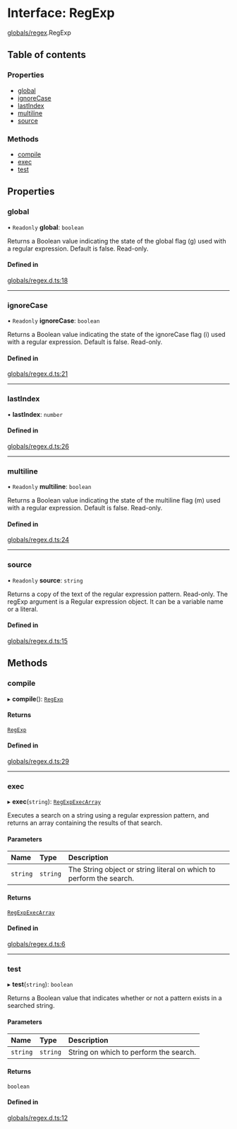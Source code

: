 # Interface: RegExp

[globals/regex](../modules/globals_regex.md).RegExp

## Table of contents

### Properties

- [global](globals_regex.RegExp.md#global)
- [ignoreCase](globals_regex.RegExp.md#ignorecase)
- [lastIndex](globals_regex.RegExp.md#lastindex)
- [multiline](globals_regex.RegExp.md#multiline)
- [source](globals_regex.RegExp.md#source)

### Methods

- [compile](globals_regex.RegExp.md#compile)
- [exec](globals_regex.RegExp.md#exec)
- [test](globals_regex.RegExp.md#test)

## Properties

### global

• `Readonly` **global**: `boolean`

Returns a Boolean value indicating the state of the global flag (g) used with a regular expression. Default is false. Read-only.

#### Defined in

[globals/regex.d.ts:18](https://github.com/luucyadmin/luucy-types/blob/5fee54b/globals/regex.d.ts#L18)

___

### ignoreCase

• `Readonly` **ignoreCase**: `boolean`

Returns a Boolean value indicating the state of the ignoreCase flag (i) used with a regular expression. Default is false. Read-only.

#### Defined in

[globals/regex.d.ts:21](https://github.com/luucyadmin/luucy-types/blob/5fee54b/globals/regex.d.ts#L21)

___

### lastIndex

• **lastIndex**: `number`

#### Defined in

[globals/regex.d.ts:26](https://github.com/luucyadmin/luucy-types/blob/5fee54b/globals/regex.d.ts#L26)

___

### multiline

• `Readonly` **multiline**: `boolean`

Returns a Boolean value indicating the state of the multiline flag (m) used with a regular expression. Default is false. Read-only.

#### Defined in

[globals/regex.d.ts:24](https://github.com/luucyadmin/luucy-types/blob/5fee54b/globals/regex.d.ts#L24)

___

### source

• `Readonly` **source**: `string`

Returns a copy of the text of the regular expression pattern. Read-only. The regExp argument is a Regular expression object. It can be a variable name or a literal.

#### Defined in

[globals/regex.d.ts:15](https://github.com/luucyadmin/luucy-types/blob/5fee54b/globals/regex.d.ts#L15)

## Methods

### compile

▸ **compile**(): [`RegExp`](../modules/globals_regex.md#regexp)

#### Returns

[`RegExp`](../modules/globals_regex.md#regexp)

#### Defined in

[globals/regex.d.ts:29](https://github.com/luucyadmin/luucy-types/blob/5fee54b/globals/regex.d.ts#L29)

___

### exec

▸ **exec**(`string`): [`RegExpExecArray`](globals_regex.RegExpExecArray.md)

Executes a search on a string using a regular expression pattern, and returns an array containing the results of that search.

#### Parameters

| Name | Type | Description |
| :------ | :------ | :------ |
| `string` | `string` | The String object or string literal on which to perform the search. |

#### Returns

[`RegExpExecArray`](globals_regex.RegExpExecArray.md)

#### Defined in

[globals/regex.d.ts:6](https://github.com/luucyadmin/luucy-types/blob/5fee54b/globals/regex.d.ts#L6)

___

### test

▸ **test**(`string`): `boolean`

Returns a Boolean value that indicates whether or not a pattern exists in a searched string.

#### Parameters

| Name | Type | Description |
| :------ | :------ | :------ |
| `string` | `string` | String on which to perform the search. |

#### Returns

`boolean`

#### Defined in

[globals/regex.d.ts:12](https://github.com/luucyadmin/luucy-types/blob/5fee54b/globals/regex.d.ts#L12)
